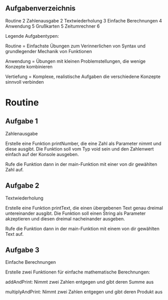 ## Aufgabenverzeichnis
Routine                 2
Zahlenausgabe	        2
Textwiederholung	    3
Einfache Berechnungen   4
Anwendung	            5
Grußkarten          	5
Zeitumrechner	        6

Legende Aufgabentypen:

Routine = Einfachste Übungen zum Verinnerlichen von Syntax und grundlegender Mechanik von Funktionen

Anwendung = Übungen mit kleinen Problemstellungen, die wenige Konzepte kombinieren

Vertiefung = Komplexe, realistische Aufgaben die verschiedene Konzepte sinnvoll verbinden


# Routine
## Aufgabe 1

Zahlenausgabe

Erstelle eine Funktion printNumber, die eine Zahl als Parameter nimmt und diese ausgibt. Die Funktion soll vom Typ void sein und den Zahlenwert einfach auf der Konsole ausgeben.

Rufe die Funktion dann in der main-Funktion mit einer von dir gewählten Zahl auf.

## Aufgabe 2

Textwiederholung

Erstelle eine Funktion printText, die einen übergebenen Text genau dreimal untereinander ausgibt. Die Funktion soll einen String als Parameter akzeptieren und diesen dreimal nacheinander ausgeben.

Rufe die Funktion dann in der main-Funktion mit einem von dir gewählten Text auf.

## Aufgabe 3

Einfache Berechnungen

Erstelle zwei Funktionen für einfache mathematische Berechnungen:

addAndPrint: Nimmt zwei Zahlen entgegen und gibt deren Summe aus

multiplyAndPrint: Nimmt zwei Zahlen entgegen und gibt deren Produkt aus